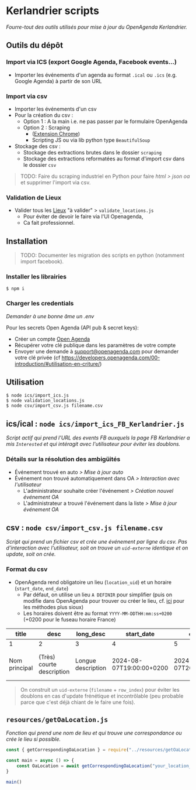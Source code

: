 # Kerlandrier scripts

_Fourre-tout des outils utilisés pour mise à jour du OpenAgenda Kerlandrier._

## Outils du dépôt

### Import via ICS (export Google Agenda, Facebook events...)

*   Importer les événements d'un agenda au format `.ical` ou `.ics` (e.g. Google Agenda) à partir de son URL

### Import via csv

*   Importer les événements d'un csv
*   Pour la création du csv :
    +   Option 1 : A la main i.e. ne pas passer par le formulaire OpenAgenda
    +   Option 2 : Scraping
        - ([Extension Chrome](https://chromewebstore.google.com/detail/instant-data-scraper/ofaokhiedipichpaobibbnahnkdoiiah?pli=1))
        - Scripting JS ou via lib python type `BeautifulSoup`
* Stockage des csv :
    + Stockage des extractions brutes dans le dossier `scraping`
    + Stockage des extractions reformatées au format d'import csv dans le dossier `csv`

> TODO: Faire du scraping industriel en Python pour faire _html > json oa_ et supprimer l'import via csv.

### Validation de Lieux

*   Valider tous les [Lieux](https://openagenda.com/flux-cca-test/admin/locations) "à valider" > `validate_locations.js`
    + Pour éviter de devoir le faire via l'UI Openagenda,
    + Ca fait professionnel.

## Installation

> TODO: Documenter les migration des scripts en python (notamment import facebook).

### Installer les librairies
```shell 
$ npm i
```
### Charger les credentials
_Demander à une bonne âme un .env_

Pour les secrets Open Agenda (API pub & secret keys):
*   Créer un compte [Open Agenda](https://openagenda.com/)
*   Récupérer votre clé publique dans les paramètres de votre compte
*   Envoyer une demande à support@openagenda.com pour demander votre clé privée (cf https://developers.openagenda.com/00-introduction/#utilisation-en-criture/)


## Utilisation

```shell
$ node ics/import_ics.js
$ node validation_locations.js
$ node csv/import_csv.js filename.csv
```

## ics/ical : `node ics/import_ics_FB_Kerlandrier.js`

_Script actif qui prend l'URL des events FB auxquels la page FB Kerlandrier a mis `Interested` et qui intéragit avec l'utilisateur pour éviter les doublons._

### Détails sur la résolution des ambigüités

* Événement trouvé en auto _> Mise à jour auto_
* Événement non trouvé automatiquement dans OA _> Interaction avec l'utilisateur_
    * L'administrateur souhaite créer l'événement _> Création nouvel événement OA_
    * L'administrateur a trouvé l'événement dans la liste _> Mise à jour événement OA_

## csv : `node csv/import_csv.js filename.csv`

_Script qui prend un fichier csv et crée une événement par ligne du csv._
_Pas d'interaction avec l'utilisateur, soit on trouve un `uid-externe` identique et on update, soit on crée._

### Format du csv

- OpenAgenda rend obligatoire un lieu (`location_uid`) et un horaire (`start_date`, `end_date`)
    + Par défaut, on utilise un lieu `A DEFINIR` pour simplifier (puis on modifie dans OpenAgenda pour trouver ou créer le lieu, cf. [ici](#resources-getOaLocationjs) pour les méthodes plus sioux)
    + Les horaires doivent être au format `YYYY-MM-DDTHH:mm:ss+0200` (+0200 pour le fuseau horaire France)

| title | desc | long_desc | start_date | end_date | location_uid | link | img | keyword | location_name | book_link |
|-------|------|-----------|------------|----------|--------------|------|-----|---------|---------------|-----------|
|   1   |   2  |     3     |      4     |     5    |      6       |  7   |   8 |    9    |    10         |     11    |
|Nom principal|(Très) courte description|Longue description|2024-08-07T19:00:00+0200|2024-08-07T20:30:00+0200|Laisser vide si inconnu|url externe d'info|url image d'illustration|Type d'événement|Lieu format Google Agenda si pas de location uid|Lien d'inscription|

> On construit un `uid-externe` (`filename` + `row_index`) pour éviter les doublons en cas d'update frénétique et incontrôlable (peu probable parce que c'est déjà chiant de le faire une fois).

## `resources/getOaLocation.js`

_Fonction qui prend une nom de lieu et qui trouve une correspondance ou crée le lieu si possible._


```javascript
const { getCorrespondingOaLocation } = require("../resources/getOaLocation")

const main = async () => {
    const OaLocation = await getCorrespondingOaLocation("your_location_string")
}

main()
```
